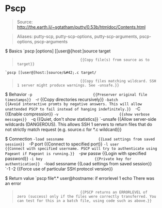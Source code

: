 # Pscp

> Source: http://the.earth.li/~sgtatham/putty/0.53b/htmldoc/Contents.html

> Aliases: putty-scp, putty-scp-options, putty-scp-arguments, pscp-options, pscp-arguments

$ Basics
    `pscp [options] [[user@]host:]source target
>                                  {{Copy file(s) from source as to target}} 
    `pscp [[user@]host:]source/&#42;.c target/
>                                  {{Copy files matching wildcard. SSH 1 server might produce warnings. See -unsafe.}} 

$ Behavior
    `-p                            {{Preserver original file timestamps}} 
    `-r                            {{Copy directories recursively}} 
    `-batch                        {{Avoid interactive promts by negative answers. This will allow unattended PSCP to fail instead of hanging indefinitely.}} 
    `-C                            {{Enable compression}} 
    `-v                            {{show verbose messages}} 
    `-q                            {{Quiet, don't show statistics}} 
    `-unsafe                       {{Allow server-side wildcards (DANGEROUS). This allows SSH 1 servers to return files that do not strictly match request (e.g. source.c for *.c wildcard)}} 

$ Connection
    `-load sessname                {{Load settings from saved session}} 
    `-P port                       {{Connect to specified port}} 
    `-l user                       {{Connect with specified username. PSCP will try to authenticate using Pageant if Pageant is running.}} 
    `-pw passw                     {{Login with specified password}} 
    `-i key                        {{Private key for authentication}} 
    `-load sessname                {{Load settings from saved session}} 
    `-1 -2                         {{Force use of particular SSH protocol version}} 

$ Return value
    `pscp file*.* user@hostname:
if errorlevel 1 echo There was an error
>                                  {{PSCP returns an ERRORLEVEL of zero (success) only if the files were correctly transferred. You can test for this in a batch file, using code such as above.}} 

